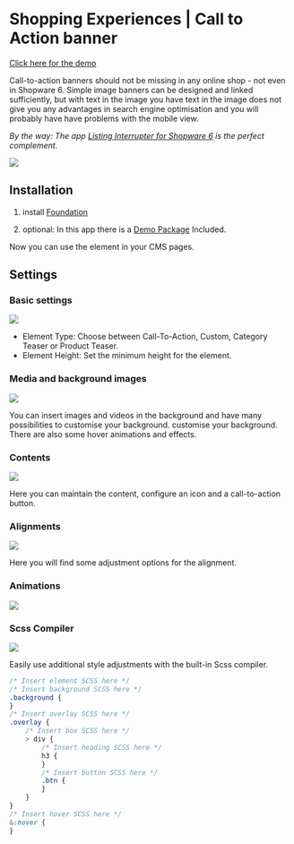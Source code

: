 # Shopping Experiences | Call to Action banner

[Click here for the demo](https://demo.moori.net/Call-To-Action-Banner-Demo/)

Call-to-action banners should not be missing in any online shop - not even in Shopware 6.
Simple image banners can be designed and linked sufficiently, but with text in the image you have
text in the image does not give you any advantages in search engine optimisation and you will probably have
have problems with the mobile view.

_By the way: The app
[Listing Interrupter for Shopware 6](../MoorlInterrupter/index.en.md)
is the perfect complement._

![](images/cta-storefront-01.jpg)

## Installation

1. install
   [Foundation](../MoorlFoundation/index.en.md)

2. optional: In this app there is a
   [Demo Package](../MoorlFoundation/demo-assistant.en.md)
   Included.

Now you can use the element in your CMS pages.

## Settings

### Basic settings

![](images/cta-admin-01.jpg)

- Element Type: Choose between Call-To-Action, Custom, Category Teaser or Product Teaser.
- Element Height: Set the minimum height for the element.

### Media and background images

![](images/cta-admin-02.jpg)

You can insert images and videos in the background and have many possibilities to customise your background.
customise your background. There are also some hover animations and effects.

### Contents

![](images/cta-admin-03.jpg)

Here you can maintain the content, configure an icon and a call-to-action button.

### Alignments

![](images/cta-admin-04.jpg)

Here you will find some adjustment options for the alignment.

### Animations

![](images/cta-admin-05.jpg)

### Scss Compiler

![](images/cta-admin-06.jpg)

Easily use additional style adjustments with the built-in Scss compiler.

````scss
/* Insert element SCSS here */
/* Insert background SCSS here */
.background {
}
/* Insert overlay SCSS here */
.overlay {
    /* Insert box SCSS here */
    > div {
        /* Insert heading SCSS here */
        h3 {
        }
        /* Insert button SCSS here */
        .btn {
        }
    }
}
/* Insert hover SCSS here */
&:hover {
}
````

